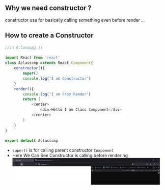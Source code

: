 ## Why we need constructor ?
constructor use for basically calling something even before render ...

## How to create a Constructor 
```js
//in Aclasscmp.js

import React from 'react'
class Aclasscmp extends React.Component{
    constructor(){
        super()
        console.log("I am Constructor")
    }
    render(){
        console.log("I am From Render")
        return (
            <center>
                <div>Hello I am Class Component</div>   
            </center>
        )
    }
}

export default Aclasscmp
```
* `super()` is for calling parent constructor `Component`
* Here We Can See Constructor is calling before rendering 
![](https://github.com/itzsnehasis/Reactjs/blob/main/Gallery/H1MMi03Fd9.gif)

